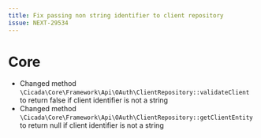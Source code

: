 ```yaml
---
title: Fix passing non string identifier to client repository
issue: NEXT-29534
---
```

# Core
* Changed method `\Cicada\Core\Framework\Api\OAuth\ClientRepository::validateClient` to return false if client identifier is not a string
* Changed method `\Cicada\Core\Framework\Api\OAuth\ClientRepository::getClientEntity` to return null if client identifier is not a string
